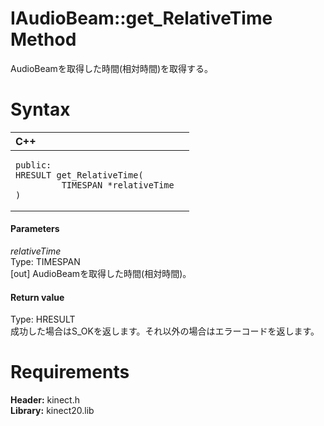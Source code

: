 IAudioBeam::get\_RelativeTime Method  
====================================  

AudioBeamを取得した時間(相対時間)を取得する。 <span id="syntaxSection"></span>

Syntax  
======  

<table>
<colgroup>
<col width="100%" />
</colgroup>
<thead>
<tr class="header">
<th align="left">C++</th>
</tr>
</thead>
<tbody>
<tr class="odd">
<td align="left"><pre><code>public:  
HRESULT get_RelativeTime(  
         TIMESPAN *relativeTime  
)</code></pre></td>
</tr>
</tbody>
</table>

<span id="ID4EG"></span>
#### Parameters  

*relativeTime*    
Type: TIMESPAN  
[out] AudioBeamを取得した時間(相対時間)。  

<span id="ID4EP"></span>
#### Return value  

Type: HRESULT  
成功した場合はS\_OKを返します。それ以外の場合はエラーコードを返します。  

<span id="requirements"></span>

Requirements  
============  

**Header:** kinect.h  
**Library:** kinect20.lib  



<!--Please do not edit the data in the comment block below.-->
<!--
TOCTitle : get_RelativeTime Method
RLTitle : IAudioBeam::get_RelativeTime Method
KeywordK : get_RelativeTime method
KeywordK : IAudioBeam::get_RelativeTime method
KeywordF : IAudioBeam::get_RelativeTime
KeywordF : get_RelativeTime
KeywordF : Microsoft.Kinect.kinect.IAudioBeam.get_RelativeTime(TIMESPAN@)
KeywordA : M:Microsoft.Kinect.kinect.IAudioBeam.get_RelativeTime(TIMESPAN@)
AssetID : M:Microsoft.Kinect.kinect.IAudioBeam.get_RelativeTime(TIMESPAN@)
Locale : en-us
CommunityContent : 1
APIType : Managed
APILocation : 
APIName : Microsoft.Kinect.kinect.IAudioBeam::get_RelativeTime
TargetOS : Windows
TopicType : kbSyntax
DevLang : C++
DocSet : K4Wv2
ProjType : K4Wv2Proj
Technology : Kinect for Windows
Product : Kinect for Windows SDK v2
productversion : 20
-->
